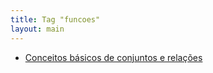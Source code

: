 ```yaml
---
title: Tag "funcoes"
layout: main
---
```


* [Conceitos básicos de conjuntos e relações](/./teaching/basics/set-concepts)
